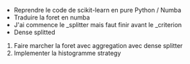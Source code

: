 
- Reprendre le code de scikit-learn en pure Python / Numba
- Traduire la foret en numba
- J'ai commence le _splitter mais faut finir avant le _criterion
- Dense splitted

1. Faire marcher la foret avec aggregation avec dense splitter
2. Implementer la histogramme strategy

